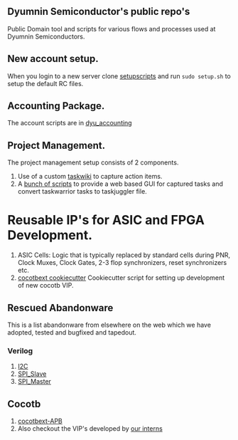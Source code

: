 ## Dyumnin Semiconductor's public repo's
Public Domain tool and scripts for various flows and processes used at Dyumnin Semiconductors.
## New account setup.
When you login to a new server clone [setupscripts](https://github.com/dyumnin/setupscripts) and run `sudo setup.sh` to setup the default RC files.
## Accounting Package.
The account scripts are in [dyu_accounting](https://github.com/dyumnin/dyu_accounting)
## Project Management.
The project management setup consists of 2 components.
1. Use of a custom [taskwiki](https://github.com/jahagirdar/taskwiki) to capture action items.
2. A [bunch of scripts](https://github.com/jahagirdar/tw-pm) to provide a web based GUI for captured tasks and convert taskwarrior tasks to taskjuggler file.

# Reusable IP's for ASIC and FPGA Development.
1. ASIC Cells: Logic that is typically replaced by standard cells during PNR, Clock Muxes, Clock Gates, 2-3 flop synchronizers, reset synchronizers etc.
2. [cocotbext cookiecutter](https://github.com/dyumnin/cookiecutter-cocotbext) Cookiecutter script for setting up development of new cocotb VIP.
## Rescued Abandonware
This is a list abandonware from elsewhere on the web which we have adopted, tested and bugfixed and tapedout.
### Verilog
1. [I2C](https://github.com/dyumnin/verilog-i2c)
2. [SPI_Slave](https://github.com/jahagirdar/axi_spi_slave)
3. [SPI_Master](https://github.com/dyumnin/axi_spi_master)
## Cocotb 
1. [cocotbext-APB](https://github.com/jahagirdar/cocotbext-apb)
2. Also checkout the VIP's developed by [our interns](https://github.com/Dyumnin-Interns)
